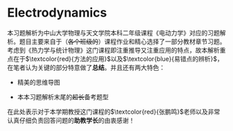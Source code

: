 # Electrodynamics
本习题解析为中山大学物理与天文学院本科二年级课程《电动力学》对应的习题解析。题目主要来自于（~~各个班级的~~）课程作业和精心选择了一部分教材章节习题。考虑到《热力学与统计物理》这门课程即注重推导又注重应用的特点，故本解析重点在于$\textcolor{red}{方法的应用}$以及$\textcolor{blue}{易错点的辨析}$，在笔者认为关键的部分特意做了$\textbf{总结}$。并且还有两大特色：

- 精美的思维导图

- 本本习题解析末尾的~~超长~~备考题型

在此处表示对于本学期教授这门课程的$\textcolor{red}{张鹏鸣}$老师以及非常认真仔细负责回答问题的**助教学长**的由衷感谢！
